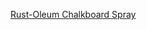 ---
layout: post
wordpress_id: 1574
wordpress_url: http://noesbueno.com/archives/1574
date: '2013-02-04 14:17:27 -0600'
date_gmt: '2013-02-04 19:17:27 -0600'
body: |
  <p><a href="http://uncrate.com/stuff/rust-oleum-chalkboard-spray/">Rust-Oleum Chalkboard Spray</a></p>
---